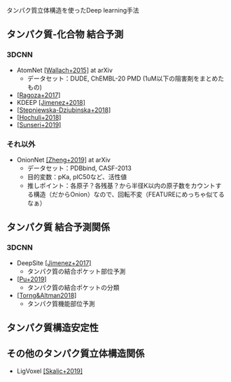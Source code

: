 タンパク質立体構造を使ったDeep learning手法

## タンパク質-化合物 結合予測

### 3DCNN
* AtomNet [[Wallach+2015]](https://arxiv.org/abs/1510.02855) at arXiv
  * データセット：DUDE, ChEMBL-20 PMD (1uM以下の阻害剤をまとめたもの)
* [[Ragoza+2017]](https://pubs.acs.org/doi/abs/10.1021%2Facs.jcim.6b00740)
* KDEEP [[Jimenez+2018]](https://pubs.acs.org/doi/10.1021/acs.jcim.7b00650)
* [[Stepniewska-Dziubinska+2018]](https://academic.oup.com/bioinformatics/article/34/21/3666/4994792)
* [[Hochuli+2018]](https://www.sciencedirect.com/science/article/pii/S1093326318301670)
* [[Sunseri+2019]](https://link.springer.com/article/10.1007/s10822-018-0133-y)

### それ以外
* OnionNet [[Zheng+2019]](https://arxiv.org/abs/1906.02418) at arXiv
  * データセット：PDBbind, CASF-2013
  * 目的変数：pKa, pIC50など、活性値
  * 推しポイント：各原子？各残基？から半径K以内の原子数をカウントする構造（だからOnion）なので、回転不変（FEATUREにめっちゃ似てるなぁ）

## タンパク質 結合予測関係

### 3DCNN
* DeepSite [[Jimenez+2017]](https://academic.oup.com/bioinformatics/article/33/19/3036/3859178)
  * タンパク質の結合ポケット部位予測
* [[Pu+2019]](https://journals.plos.org/ploscompbiol/article?id=10.1371/journal.pcbi.1006718)
  * タンパク質の結合ポケットの分類 
* [[Torng&Altman2018]](https://academic.oup.com/bioinformatics/article/35/9/1503/5104336)
  * タンパク質機能部位予測

## タンパク質構造安定性

## その他のタンパク質立体構造関係

* LigVoxel [[Skalic+2019]](https://academic.oup.com/bioinformatics/article/35/2/243/5050023)

